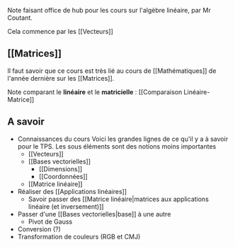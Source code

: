 Note faisant office de hub pour les cours sur l'algèbre linéaire, par Mr Coutant.

Cela commence par les [[Vecteurs]]
## [[Matrices]]
Il faut savoir que ce cours est très lié au cours de [[Mathématiques]] de l'année dernière sur les [[Matrices]].

Note comparant le **linéaire** et le **matricielle** : [[Comparaison Linéaire-Matrice]]

## A savoir
- Connaissances du cours
  Voici les grandes lignes de ce qu'il y a à savoir pour le TPS. Les sous éléments sont des notions moins importantes
	- [[Vecteurs]]
	- [[Bases vectorielles]]
		- [[Dimensions]]
		- [[Coordonnées]]
	- [[Matrice linéaire]]
- Réaliser des [[Applications linéaires]]
	- Savoir passer des [[Matrice linéaire|matrices aux applications linéaire (et inversement)]]
- Passer d'une [[Bases vectorielles|base]] à une autre
	- Pivot de Gauss
- Conversion (?)
- Transformation de couleurs (RGB et CMJ)
